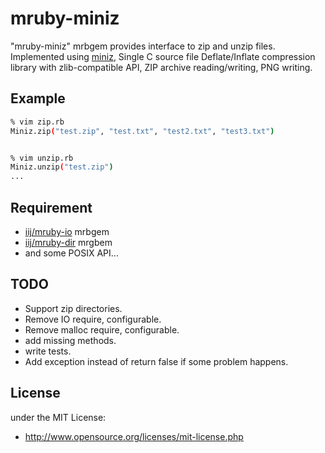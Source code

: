 mruby-miniz
============

"mruby-miniz" mrbgem provides interface to zip and unzip files.
Implemented using [miniz](https://code.google.com/p/miniz/), Single C source file Deflate/Inflate compression library with zlib-compatible API, ZIP archive reading/writing, PNG writing.

## Example
```sh
% vim zip.rb
Miniz.zip("test.zip", "test.txt", "test2.txt", "test3.txt")


% vim unzip.rb
Miniz.unzip("test.zip")
...
```

## Requirement
- [iij/mruby-io](https://github.com/iij/mruby-io) mrbgem
- [iij/mruby-dir](https://github.com/iij/mruby-dir) mrgbem
- and some POSIX API...

## TODO
- Support zip directories.
- Remove IO require, configurable.
- Remove malloc require, configurable.
- add missing methods.
- write tests.
- Add exception instead of return false if some problem happens.


## License
under the MIT License:

* http://www.opensource.org/licenses/mit-license.php